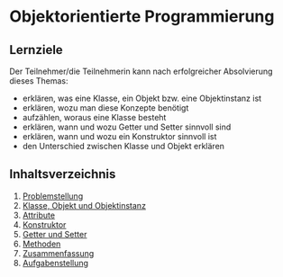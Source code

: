 # Objektorientierte Programmierung

## Lernziele
Der Teilnehmer/die Teilnehmerin kann nach erfolgreicher Absolvierung dieses Themas:
- erklären, was eine Klasse, ein Objekt bzw. eine Objektinstanz ist
- erklären, wozu man diese Konzepte benötigt
- aufzählen, woraus eine Klasse besteht
- erklären, wann und wozu Getter und Setter sinnvoll sind
- erklären, wann und wozu ein Konstruktor sinnvoll ist
- den Unterschied zwischen Klasse und Objekt erklären

## Inhaltsverzeichnis

1. [Problemstellung](01-problemstellung.md)
1. [Klasse, Objekt und Objektinstanz](02-klasse-objekt-instanz.md)
1. [Attribute](03-attribute.md)
1. [Konstruktor](04-konstruktoren.md)
1. [Getter und Setter](05-getter-setter.md)
1. [Methoden](06-methoden.md)
1. [Zusammenfassung](07-zusammenfassung.md)
1. [Aufgabenstellung](XX-aufgabenstellung.md)
